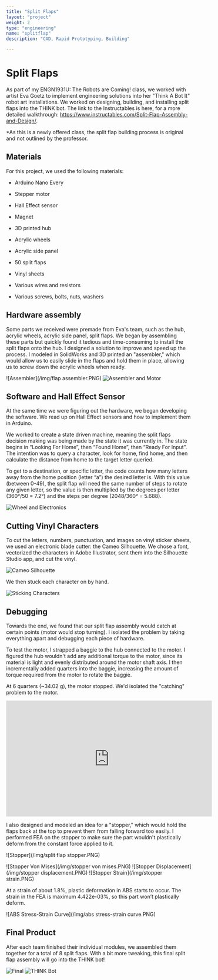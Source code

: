 ```yaml
---
title: "Split Flaps"
layout: "project"
weight: 2
type: "engineering"
name: "splitflap"
description: "CAD, Rapid Prototyping, Building"

---
```


# Split Flaps

As part of my ENGN1931U: The Robots are Coming! class, we worked with artist Eva Goetz to implement engineering solutions into her "Think A Bot It" robot art installations. We worked on designing, building, and installing split flaps into the THINK bot. The link to the Instructables is here, for a more detailed walkthrough: https://www.instructables.com/Split-Flap-Assembly-and-Design/.

*As this is a newly offered class, the split flap building process is original and not outlined by the professor.

## Materials

For this project, we used the following materials:

- Arduino Nano Every

- Stepper motor

- Hall Effect sensor

- Magnet

- 3D printed hub

- Acrylic wheels

- Acrylic side panel

- 50 split flaps

- Vinyl sheets

- Various wires and resistors

- Various screws, bolts, nuts, washers

## Hardware assembly

Some parts we received were premade from Eva's team, such as the hub, acrylic wheels, acrylic side panel, split flaps. We began by assembling these parts but quickly found it tedious and time-consuming to install the split flaps onto the hub. I designed a solution to improve and speed up the process. I modeled in SolidWorks and 3D printed an "assembler," which would allow us to easily slide in the flaps and hold them in place, allowing us to screw down the acrylic wheels when ready.

![Assembler](/img/flap assembler.PNG)
![Assembler and Motor](/img/IMG-2354.JPG)

## Software and Hall Effect Sensor

At the same time we were figuring out the hardware, we began developing the software. We read up on Hall Effect sensors and how to implement them in Arduino.

We worked to create a state driven machine, meaning the split flaps decision making was being made by the state it was currently in. The state begins in “Looking For Home”, then “Found Home”, then “Ready For Input”. The intention was to query a character, look for home, find home, and then calculate the distance from home to the target letter queried.

To get to a destination, or specific letter, the code counts how many letters away from the home position (letter “a”) the desired letter is. With this value (between 0-49), the split flap will need the same number of steps to rotate any given letter, so the value is then multiplied by the degrees per letter (360°/50 = 7.2°) and the steps per degree (2048/360° = 5.688).

![Wheel and Electronics](/img/IMG-2296.JPG)

## Cutting Vinyl Characters

To cut the letters, numbers, punctuation, and images on vinyl sticker sheets, we used an electronic blade cutter: the Cameo Silhouette. We chose a font, vectorized the characters in Adobe Illustrator, sent them into the Silhouette Studio app, and cut the vinyl.

![Cameo Silhouette](/img/IMG-2630.JPG)

We then stuck each character on by hand.

![Sticking Characters](/img/IMG-2641.JPG)


## Debugging

Towards the end, we found that our split flap assembly would catch at certain points (motor would stop turning). I isolated the problem by taking everything apart and debugging each piece of hardware.

To test the motor, I strapped a baggie to the hub connected to the motor. I figured the hub wouldn't add any additional torque to the motor, since its material is light and evenly distributed around the motor shaft axis. I then incrementally added quarters into the baggie, increasing the amount of torque required from the motor to rotate the baggie.

At 6 quarters (~34.02 g), the motor stopped. We'd isolated the "catching" problem to the motor.


<iframe width="560" height="315" src="https://www.youtube.com/embed/0PEnmuwGRd4" title="YouTube video player" frameborder="0" allow="accelerometer; autoplay; clipboard-write; encrypted-media; gyroscope; picture-in-picture" allowfullscreen></iframe>

I also designed and modeled an idea for a "stopper," which would hold the flaps back at the top to prevent them from falling forward too easily. I performed FEA on the stopper to make sure the part wouldn't plastically deform from the constant force applied to it.


![Stopper](/img/split flap stopper.PNG)

![Stopper Von Mises](/img/stopper von mises.PNG)
![Stopper Displacement](/img/stopper displacement.PNG)
![Stopper Strain](/img/stopper strain.PNG)

At a strain of about 1.8%, plastic deformation in ABS starts to occur. The strain in the FEA is maximum 4.422e-03%, so this part won’t plastically deform.

![ABS Stress-Strain Curve](/img/abs stress-strain curve.PNG)


## Final Product

After each team finished their individual modules, we assembled them together for a total of 8 split flaps. With a bit more tweaking, this final split flap assembly will go into the THINK bot!

![Final](/img/engineering/splitflap/main.png)
![THINK Bot](/img/THINKbot.jpg)
